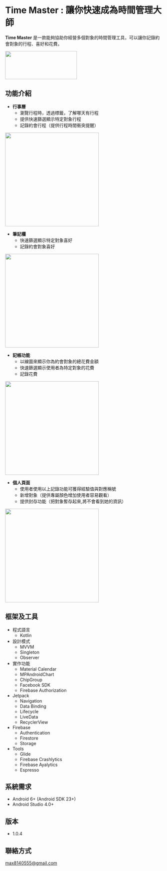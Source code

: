 # Time Master : 讓你快速成為時間管理大師
**Time Master** 是一款能夠協助你經營多個對象的時間管理工具，可以讓你記錄約會對象的行程、喜好和花費。

<a href="https://play.google.com/store/apps/details?id=com.max.timemaster"><img src="https://camo.githubusercontent.com/9b43e9e7bdf73be90eaee8bf94cf61440638567e/68747470733a2f2f692e696d6775722e636f6d2f49353862574c642e706e67" width="230" height="90"></a>


## 功能介紹

- **行事曆**
  - 瀏覽行程時，透過標籤，了解哪天有行程
  - 提供快速篩選顯示特定對象行程
  - 記錄約會行程（提供行程時間衝突提醒）<br> 
<img src="https://i.imgur.com/LCz8gWq.png" height="300" boarder="1"/>

- **筆記欄**
  - 快速篩選顯示特定對象喜好
  - 記錄約會對象喜好<br>
<img src="https://i.imgur.com/G6B2ztZ.png" height="300" boarder="1"/>

- **記帳功能**
  - 以線圖來顯示你為約會對象的總花費金額
  - 快速篩選顯示使用者為特定對象的花費
  - 記錄花費<br>
<img src="https://i.imgur.com/pZI1zX1.png" height="300" boarder="1"/>

- **個人頁面**
  - 使用者使用以上記錄功能可獲得經驗值與對應稱號
  - 新增對象（提供專屬顏色增加使用者容易觀看）
  - 提供封存功能（把對象暫存起來,將不會看到她的資訊）<br>
<img src="https://i.imgur.com/PZsO1fV.png" height="300" boarder="1"/>

## 框架及工具
- 程式語言
  - Kotlin
- 設計模式
  - MVVM
  - Singleton
  - Observer
- 實作功能
  - Material Calendar
  - MPAndroidChart
  - ChipGroup
  - Facebook SDK
  - Firebase Authorization
- Jetpack
  - Navigation
  - Data Binding
  - Lifecycle
  - LiveData
  - RecyclerView
- Firebase
  - Authentication
  - Firestore
  - Storage
- Tools
  - Glide
  - Firebase Crashlytics
  - Firebase Ayalytics
  - Espresso
## 系統需求
- Android 6+ (Android SDK 23+)
- Android Studio 4.0+
## 版本
- 1.0.4
## 聯絡方式
max8140555@gmail.com
